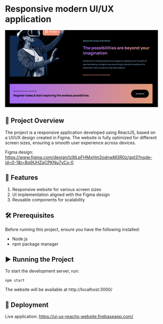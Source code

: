 # Responsive modern UI/UX application

![alt text](<Screenshot 2025-02-04 at 19.45.30.png>)


## 📌 Project Overview

The project is a responsive application developed using ReactJS, based on a UI/UX design created in Figma. The website is fully optimized for different screen sizes, ensuring a smooth user experience across devices.

Figma design: https://www.figma.com/design/lz9lLpFHMxHm2odnwM3R0z/gpt3?node-id=0-1&t=Bq9UHZqCPKNu7yCx-0

## 🚀 Features

1. Responsive website for various screen sizes
2. UI implementation aligned with the Figma design
3. Reusable components for scalability

## 🛠️ Prerequisites

Before running this project, ensure you have the following installed:

* Node.js
* npm package manager

## ▶️ Running the Project

To start the development server, run:

```
npm start

```
The website will be available at http://localhost:3000/

## 🚀 Deployment

Live application: https://ui-ux-reactjs-website.firebaseapp.com/








